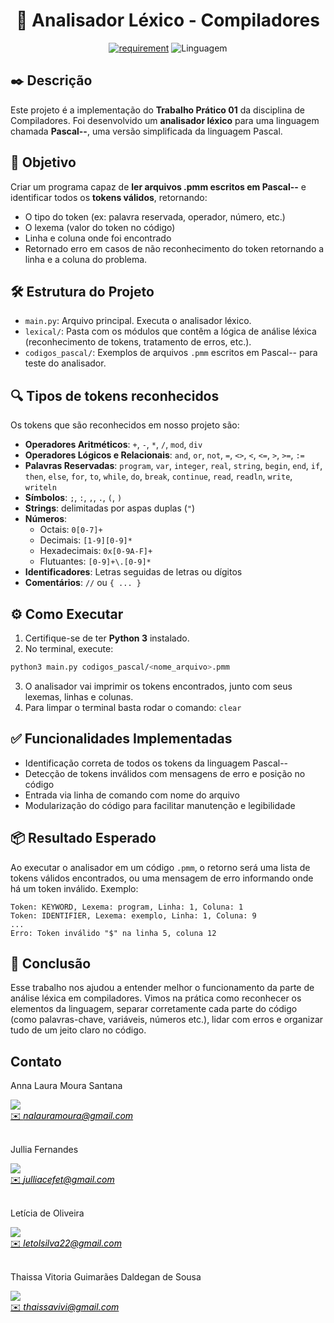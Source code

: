 <h1 align="center" font-size="200em"><b>📘 Analisador Léxico - Compiladores</b></h1>

<div align = "center" >

[![requirement](https://img.shields.io/badge/IDE-Visual%20Studio%20Code-informational)](https://code.visualstudio.com/docs/?dv=linux64_deb)
![Linguagem](https://img.shields.io/badge/Linguagem-Python-orange)
</div>

## ✒️ Descrição
Este projeto é a implementação do **Trabalho Prático 01** da disciplina de Compiladores. Foi desenvolvido um **analisador léxico** para uma linguagem chamada **Pascal--**, uma versão simplificada da linguagem Pascal.

## 🧠 Objetivo

Criar um programa capaz de **ler arquivos .pmm escritos em Pascal--** e identificar todos os **tokens válidos**, retornando:

- O tipo do token (ex: palavra reservada, operador, número, etc.)
- O lexema (valor do token no código)
- Linha e coluna onde foi encontrado
- Retornado erro em casos de não reconhecimento do token retornando a linha e a coluna do problema.

## 🛠 Estrutura do Projeto

- `main.py`: Arquivo principal. Executa o analisador léxico.
- `lexical/`: Pasta com os módulos que contêm a lógica de análise léxica (reconhecimento de tokens, tratamento de erros, etc.).
- `codigos_pascal/`: Exemplos de arquivos `.pmm` escritos em Pascal-- para teste do analisador.

## 🔍 Tipos de tokens reconhecidos
Os tokens que são reconhecidos em nosso projeto são:

- **Operadores Aritméticos**: `+`, `-`, `*`, `/`, `mod`, `div`
- **Operadores Lógicos e Relacionais**: `and`, `or`, `not`, `=`, `<>`, `<`, `<=`, `>`, `>=`, `:=`
- **Palavras Reservadas**: `program`, `var`, `integer`, `real`, `string`, `begin`, `end`, `if`, `then`, `else`, `for`, `to`, `while`, `do`, `break`, `continue`, `read`, `readln`, `write`, `writeln`
- **Símbolos**: `;`, `:`, `,`, `.`, `(`, `)`
- **Strings**: delimitadas por aspas duplas (`"`)
- **Números**:
  - Octais: `0[0-7]+`
  - Decimais: `[1-9][0-9]*`
  - Hexadecimais: `0x[0-9A-F]+`
  - Flutuantes: `[0-9]+\.[0-9]*`
- **Identificadores**: Letras seguidas de letras ou dígitos
- **Comentários**: `//` ou `{ ... }`

## ⚙️ Como Executar

1. Certifique-se de ter **Python 3** instalado.
2. No terminal, execute:

```bash
python3 main.py codigos_pascal/<nome_arquivo>.pmm
```
3. O analisador vai imprimir os tokens encontrados, junto com seus lexemas, linhas e colunas.
4. Para limpar o terminal basta rodar o comando: `clear`
   
## ✅ Funcionalidades Implementadas

- Identificação correta de todos os tokens da linguagem Pascal--
- Detecção de tokens inválidos com mensagens de erro e posição no código
- Entrada via linha de comando com nome do arquivo
- Modularização do código para facilitar manutenção e legibilidade

## 📦 Resultado Esperado

Ao executar o analisador em um código `.pmm`, o retorno será uma lista de tokens válidos encontrados, ou uma mensagem de erro informando onde há um token inválido. Exemplo:

```
Token: KEYWORD, Lexema: program, Linha: 1, Coluna: 1  
Token: IDENTIFIER, Lexema: exemplo, Linha: 1, Coluna: 9  
...  
Erro: Token inválido "$" na linha 5, coluna 12
```

## 📌 Conclusão

Esse trabalho nos ajudou a entender melhor o funcionamento da parte de análise léxica em compiladores. Vimos na prática como reconhecer os elementos da linguagem, separar corretamente cada parte do código (como palavras-chave, variáveis, números etc.), lidar com erros e organizar tudo de um jeito claro no código.

## Contato
<div>
 <p align="justify"> Anna Laura Moura Santana</p>
 <a href="https://t.me/annalaurams">
 <img align="center" src="https://img.shields.io/badge/Telegram-2CA5E0?style=for-the-badge&logo=telegram&logoColor=white"/> 
 </div>
<a style="color:black" href="mailto:nalauramoura@gmail.com?subject=[GitHub]%20Source%20Dynamic%20Lists">
✉️ <i>nalauramoura@gmail.com</i>
</a>

<div>
 <br><p align="justify"> Jullia Fernandes</p>
 <a href="https://t.me/JulliaFernandes">
 <img align="center" src="https://img.shields.io/badge/Telegram-2CA5E0?style=for-the-badge&logo=telegram&logoColor=white"/> 
 </div>
<a style="color:black" href="mailto:julliacefet@gmail.com?subject=[GitHub]%20Source%20Dynamic%20Lists">
✉️ <i>julliacefet@gmail.com</i>
</a>

<div>
 <br><p align="justify"> Letícia de Oliveira</p>
 <a href="https://t.me/letolsilva">
 <img align="center" src="https://img.shields.io/badge/Telegram-2CA5E0?style=for-the-badge&logo=telegram&logoColor=white"/> 
 </div>
<a style="color:black" href="mailto:letolsilva22@gmail.com?subject=[GitHub]%20Source%20Dynamic%20Lists">
✉️ <i>letolsilva22@gmail.com</i>
</a>

<div>
 <br><p align="justify"> Thaissa Vitoria Guimarães Daldegan de Sousa</p>
 <a href="https://t.me/">
 <img align="center" src="https://img.shields.io/badge/Telegram-2CA5E0?style=for-the-badge&logo=telegram&logoColor=white"/> 
 </div>
<a style="color:black" href="mailto:thaissavivi@gmail.com?subject=[GitHub]%20Source%20Dynamic%20Lists">
✉️ <i>thaissavivi@gmail.com</i>
</a>
